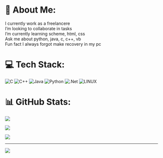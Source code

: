 # 💫 About Me:

I currently work as a freelancere<br> I’m looking to collaborate in tasks<br> I’m currently learning scheme, html, css<br> Ask me about python, java, c, c++, vb<br> Fun fact I always forgot make recovery in my pc 

# 💻 Tech Stack:

![C](https://img.shields.io/badge/c-%2300599C.svg?style=for-the-badge&logo=c&logoColor=white) ![C++](https://img.shields.io/badge/c++-%2300599C.svg?style=for-the-badge&logo=c%2B%2B&logoColor=white) ![Java](https://img.shields.io/badge/java-%23ED8B00.svg?style=for-the-badge&logo=java&logoColor=white) ![Python](https://img.shields.io/badge/python-3670A0?style=for-the-badge&logo=python&logoColor=ffdd54) ![.Net](https://img.shields.io/badge/.NET-5C2D91?style=for-the-badge&logo=.net&logoColor=white) ![LINUX](https://img.shields.io/badge/Linux-FCC624?style=for-the-badge&logo=linux&logoColor=black)

# 📊 GitHub Stats:

![](https://github-readme-stats.vercel.app/api?username=DiegoOC111&theme=dark&hide_border=false&include_all_commits=false&count_private=false)<br/>

![](https://github-readme-streak-stats.herokuapp.com/?user=DiegoOC111&theme=dark&hide_border=false)<br/>

![](https://github-readme-stats.vercel.app/api/top-langs/?username=DiegoOC111&theme=dark&hide_border=false&include_all_commits=false&count_private=false&layout=compact)

---

[![](https://visitcount.itsvg.in/api?id=DiegoOC111&icon=2&color=11)](https://visitcount.itsvg.in)

<!-- Proudly created with GPRM ( https://gprm.itsvg.in ) -->
